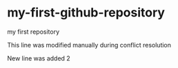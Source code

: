 # my-first-github-repository
my first repository

This line was modified manually during conflict resolution

New line was added 2
